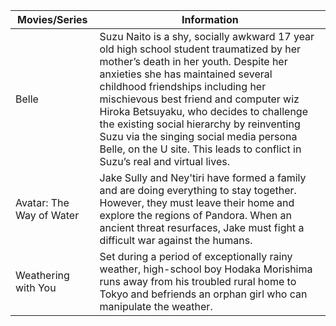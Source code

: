 

| Movies/Series| Information  |
| ----------- | ----------- |
| Belle | Suzu Naito is a shy, socially awkward 17 year old high school student traumatized by her mother’s death in her youth. Despite her anxieties she has maintained several childhood friendships including her mischievous best friend and computer wiz Hiroka Betsuyaku, who decides to challenge the existing social hierarchy by reinventing Suzu via the singing social media persona Belle, on the U site. This leads to conflict in Suzu’s real and virtual lives. |
| Avatar: The Way of Water | Jake Sully and Ney'tiri have formed a family and are doing everything to stay together. However, they must leave their home and explore the regions of Pandora. When an ancient threat resurfaces, Jake must fight a difficult war against the humans. |
| Weathering with You | Set during a period of exceptionally rainy weather, high-school boy Hodaka Morishima runs away from his troubled rural home to Tokyo and befriends an orphan girl who can manipulate the weather. |
